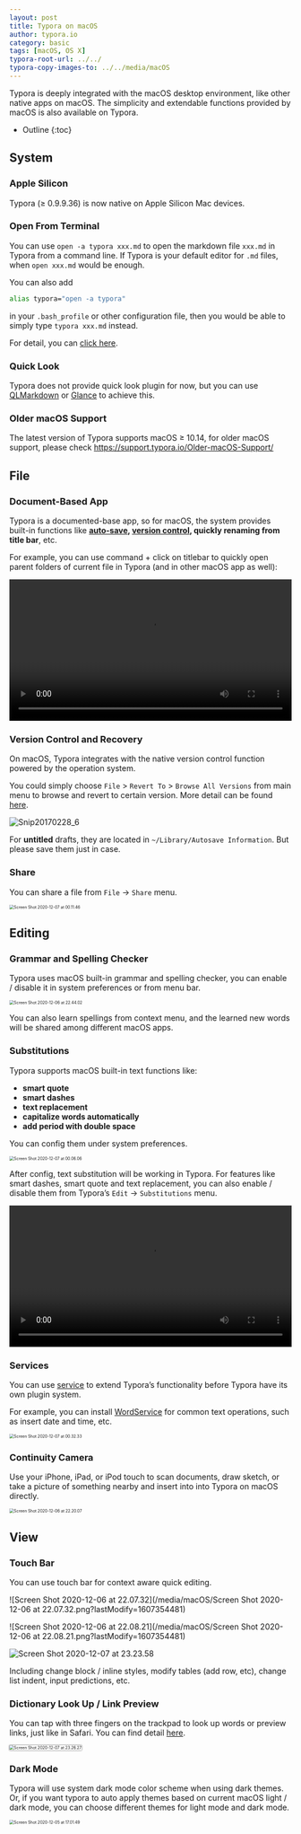 ```yaml
---
layout: post
title: Typora on macOS
author: typora.io
category: basic
tags: [macOS, OS X]
typora-root-url: ../../
typora-copy-images-to: ../../media/macOS
---
```


Typora is deeply integrated with the macOS desktop environment, like other native apps on macOS. The simplicity and extendable functions provided by macOS is also available on Typora.

* Outline
{:toc}
## System

### Apple Silicon

Typora (≥ 0.9.9.36) is now native on Apple Silicon Mac devices.

### Open From Terminal 

You can use `open -a typora xxx.md` to open the markdown file `xxx.md` in Typora from a command line. If Typora is your default editor for `.md` files, when `open xxx.md` would be enough.

You can also add

```sh
alias typora="open -a typora"
```

in your `.bash_profile` or other configuration file, then you would be able to simply type `typora xxx.md` instead.

For detail, you can [click here](https://support.typora.io/Use-Typora-From-Shell-or-cmd/).

### Quick Look

Typora does not provide quick look plugin for now, but you can use [QLMarkdown](https://github.com/toland/qlmarkdown) or [Glance](https://github.com/samuelmeuli/glance) to achieve this.

### Older macOS Support

The latest version of Typora supports macOS ≥ 10.14, for older macOS support, please check https://support.typora.io/Older-macOS-Support/

## File

### Document-Based App

Typora is a documented-base app, so for macOS, the system provides built-in functions like **[auto-save](https://support.typora.io/Auto-Save/), [version control](https://support.typora.io/Version-Control/), quickly renaming from title bar**, etc.

For example, you can use command + click on titlebar to quickly open parent folders of current file in Typora (and in other macOS app as well):

<video src="/media/macOS/titlebar.mp4" controls style="width:100%"> </video>

### Version Control and Recovery

On macOS, Typora integrates with the native version control function powered by the operation system.

You could simply choose `File` > `Revert To` > `Browse All Versions` from main menu to browse and revert to certain version. More detail can be found [here](https://support.apple.com/guide/mac-help/mh40710/mac).

![Snip20170228_6](/media/macOS/Snip20170228_6.png)

For **untitled** drafts, they are located in `~/Library/Autosave Information`. But please save them just in case.

### Share

You can share a file from `File` → `Share` menu.

<img src="/media/macOS/Screen Shot 2020-12-07 at 00.11.46.png" alt="Screen Shot 2020-12-07 at 00.11.46" style="zoom:50%;" />

## Editing

### Grammar and Spelling Checker

Typora uses macOS built-in grammar and spelling checker, you can enable / disable it in system preferences or from menu bar.

<img src="/media/macOS/Screen Shot 2020-12-06 at 22.44.02.png" alt="Screen Shot 2020-12-06 at 22.44.02" style="zoom:50%;" />

You can also learn spellings from context menu, and the learned new words will be shared among different macOS apps.

### Substitutions

Typora supports macOS built-in text functions like: 

- **smart quote**
- **smart dashes**
-  **text replacement**
- **capitalize words automatically**
- **add period with double space**

You can config them under system preferences.

<img src="/media/macOS/Screen Shot 2020-12-07 at 00.06.06.png" alt="Screen Shot 2020-12-07 at 00.06.06" style="zoom:50%;" />

After config, text substitution will be working in Typora. For features like smart dashes, smart quote and text replacement, you can also enable / disable them from Typora’s `Edit` → `Substitutions` menu.

<video src="/media/macOS/Screen Recording 2020-12-07 at 00.07.54.mov" style="width:100%" controls> </video>

### Services

You can use [service](https://www.computerworld.com/article/2476298/os-x-a-quick-guide-to-services-on-your-mac.html) to extend Typora’s functionality before Typora have its own plugin system.

For example, you can install [WordService](https://apps.apple.com/us/app/wordservice/id899972312?mt=12) for common text operations, such as insert date and time, etc.

<img src="/media/macOS/Screen Shot 2020-12-07 at 00.32.33.png" alt="Screen Shot 2020-12-07 at 00.32.33" style="zoom:50%;" />

### Continuity Camera

Use your iPhone, iPad, or iPod touch to scan documents, draw sketch, or take a picture of something nearby and insert into into Typora on macOS directly.

<img src="/media/macOS/Screen Shot 2020-12-06 at 22.20.07.png" alt="Screen Shot 2020-12-06 at 22.20.07" style="zoom:50%;" />

## View

### Touch Bar

You can use touch bar for context aware quick editing.

![Screen Shot 2020-12-06 at 22.07.32](/media/macOS/Screen Shot 2020-12-06 at 22.07.32.png?lastModify=1607354481)

![Screen Shot 2020-12-06 at 22.08.21](/media/macOS/Screen Shot 2020-12-06 at 22.08.21.png?lastModify=1607354481)

<img src="/media/macOS/Screen Shot 2020-12-07 at 23.23.58.png" alt="Screen Shot 2020-12-07 at 23.23.58" />

Including change block / inline styles, modify tables (add row,  etc), change list indent, input predictions, etc.

### Dictionary Look Up / Link Preview

You can tap with three fingers on the trackpad to look up words or preview links, just like in Safari. You can find detail [here](https://support.apple.com/guide/mac-help/mchl3983326c/mac).

<img src="/media/macOS/Screen Shot 2020-12-07 at 23.26.27.png" alt="Screen Shot 2020-12-07 at 23.26.27" style="zoom:50%;box-shadow: 0 0 5px #333;" />

### Dark Mode

Typora will use system dark mode color scheme when using dark themes. Or, if you want typora to auto apply themes based on current macOS light / dark mode, you can choose different themes for light mode and dark mode.

<img src="/media/new-97/Screen Shot 2020-12-05 at 17.01.49.png" alt="Screen Shot 2020-12-05 at 17.01.49" style="zoom:50%;" />

